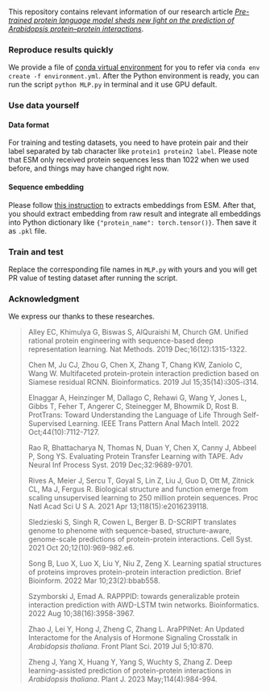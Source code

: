 This repository contains relevant information of our research article [*Pre-trained protein language model sheds new light on the prediction of Arabidopsis protein–protein interactions*](https://doi.org/10.1186/s13007-023-01119-6).

### Reproduce results quickly
We provide a file of [conda virtual environment](https://github.com/keiwo/ESM_Ara_PPIs/blob/main/environment.yml) for you to refer via `conda env create -f environment.yml`. After the Python environment is ready, you can run the script `python MLP.py` in terminal and it use GPU default.

### Use data yourself
#### Data format
For training and testing datasets, you need to have protein pair and their label separated by tab character like `protein1 protein2 label`. Please note that ESM only received protein sequences less than 1022 when we used before, and things may have changed right now.
#### Sequence embedding
Please follow [this instruction](https://github.com/facebookresearch/esm) to extracts embeddings from ESM. After that, you should extract embedding from raw result and integrate all embeddings into Python dictionary like `{"protein_name": torch.tensor()}`. Then save it as `.pkl` file.
### Train and test
Replace the corresponding file names in `MLP.py` with yours and you will get PR value of testing dataset after running the script.
### Acknowledgment
We express our thanks to these researches.

>Alley EC, Khimulya G, Biswas S, AlQuraishi M, Church GM. Unified rational protein engineering with sequence-based deep representation learning. Nat Methods. 2019 Dec;16(12):1315-1322.
>
>Chen M, Ju CJ, Zhou G, Chen X, Zhang T, Chang KW, Zaniolo C, Wang W. Multifaceted protein-protein interaction prediction based on Siamese residual RCNN. Bioinformatics. 2019 Jul 15;35(14):i305-i314.
>
>Elnaggar A, Heinzinger M, Dallago C, Rehawi G, Wang Y, Jones L, Gibbs T, Feher T, Angerer C, Steinegger M, Bhowmik D, Rost B. ProtTrans: Toward Understanding the Language of Life Through Self-Supervised Learning. IEEE Trans Pattern Anal Mach Intell. 2022 Oct;44(10):7112-7127.
>
>Rao R, Bhattacharya N, Thomas N, Duan Y, Chen X, Canny J, Abbeel P, Song YS. Evaluating Protein Transfer Learning with TAPE. Adv Neural Inf Process Syst. 2019 Dec;32:9689-9701.
>
>Rives A, Meier J, Sercu T, Goyal S, Lin Z, Liu J, Guo D, Ott M, Zitnick CL, Ma J, Fergus R. Biological structure and function emerge from scaling unsupervised learning to 250 million protein sequences. Proc Natl Acad Sci U S A. 2021 Apr 13;118(15):e2016239118.
>
>Sledzieski S, Singh R, Cowen L, Berger B. D-SCRIPT translates genome to phenome with sequence-based, structure-aware, genome-scale predictions of protein-protein interactions. Cell Syst. 2021 Oct 20;12(10):969-982.e6.
>
>Song B, Luo X, Luo X, Liu Y, Niu Z, Zeng X. Learning spatial structures of proteins improves protein-protein interaction prediction. Brief Bioinform. 2022 Mar 10;23(2):bbab558.
>
>Szymborski J, Emad A. RAPPPID: towards generalizable protein interaction prediction with AWD-LSTM twin networks. Bioinformatics. 2022 Aug 10;38(16):3958-3967.
>
>Zhao J, Lei Y, Hong J, Zheng C, Zhang L. AraPPINet: An Updated Interactome for the Analysis of Hormone Signaling Crosstalk in *Arabidopsis thaliana*. Front Plant Sci. 2019 Jul 5;10:870.
>
>Zheng J, Yang X, Huang Y, Yang S, Wuchty S, Zhang Z. Deep learning-assisted prediction of protein-protein interactions in *Arabidopsis thaliana*. Plant J. 2023 May;114(4):984-994. 










